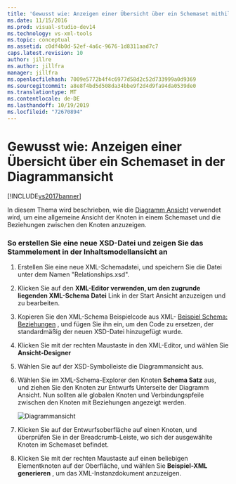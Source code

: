 ```yaml
---
title: 'Gewusst wie: Anzeigen einer Übersicht über ein Schemaset mithilfe der Diagramm Ansicht | Microsoft-Dokumentation'
ms.date: 11/15/2016
ms.prod: visual-studio-dev14
ms.technology: vs-xml-tools
ms.topic: conceptual
ms.assetid: c0df4b0d-52ef-4a6c-9676-1d8311aad7c7
caps.latest.revision: 10
author: jillre
ms.author: jillfra
manager: jillfra
ms.openlocfilehash: 7009e5772b4f4c6977d58d2c52d733999a0d9369
ms.sourcegitcommit: a8e8f4bd5d508da34bbe9f2d4d9fa94da0539de0
ms.translationtype: MT
ms.contentlocale: de-DE
ms.lasthandoff: 10/19/2019
ms.locfileid: "72670894"
---
```

# <a name="how-to-get-an-overview-of-a-schema-set-using-the-graph-view"></a>Gewusst wie: Anzeigen einer Übersicht über ein Schemaset in der Diagrammansicht
[!INCLUDE[vs2017banner](../includes/vs2017banner.md)]

In diesem Thema wird beschrieben, wie die [Diagramm Ansicht](../xml-tools/graph-view.md) verwendet wird, um eine allgemeine Ansicht der Knoten in einem Schemaset und die Beziehungen zwischen den Knoten anzuzeigen.

### <a name="to-create-a-new-xsd-file-and-display-the-root-element-in-the-content-model-view"></a>So erstellen Sie eine neue XSD-Datei und zeigen Sie das Stammelement in der Inhaltsmodellansicht an

1. Erstellen Sie eine neue XML-Schemadatei, und speichern Sie die Datei unter dem Namen "Relationships.xsd".

2. Klicken Sie auf den **XML-Editor verwenden, um den zugrunde liegenden XML-Schema Datei** Link in der Start Ansicht anzuzeigen und zu bearbeiten.

3. Kopieren Sie den XML-Schema Beispielcode aus XML- [Beispiel Schema: Beziehungen](../xml-tools/sample-xsd-file-relationships.md) , und fügen Sie ihn ein, um den Code zu ersetzen, der standardmäßig der neuen XSD-Datei hinzugefügt wurde.

4. Klicken Sie mit der rechten Maustaste in den XML-Editor, und wählen Sie **Ansicht-Designer**

5. Wählen Sie auf der XSD-Symbolleiste die Diagrammansicht aus.

6. Wählen Sie im XML-Schema-Explorer den Knoten **Schema Satz** aus, und ziehen Sie den Knoten zur Entwurfs Unterseite der Diagramm Ansicht. Nun sollten alle globalen Knoten und Verbindungspfeile zwischen den Knoten mit Beziehungen angezeigt werden.

     ![Diagrammansicht](../xml-tools/media/relationshipingraphview.gif "RelationshipInGraphView")

7. Klicken Sie auf der Entwurfsoberfläche auf einen Knoten, und überprüfen Sie in der Breadcrumb-Leiste, wo sich der ausgewählte Knoten im Schemaset befindet.

8. Klicken Sie mit der rechten Maustaste auf einen beliebigen Elementknoten auf der Oberfläche, und wählen Sie **Beispiel-XML generieren** , um das XML-Instanzdokument anzuzeigen.
